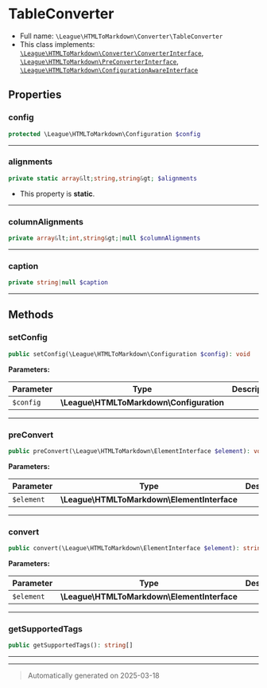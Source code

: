 
# TableConverter





* Full name: `\League\HTMLToMarkdown\Converter\TableConverter`
* This class implements:
[`\League\HTMLToMarkdown\Converter\ConverterInterface`](./ConverterInterface.md), [`\League\HTMLToMarkdown\PreConverterInterface`](../PreConverterInterface.md), [`\League\HTMLToMarkdown\ConfigurationAwareInterface`](../ConfigurationAwareInterface.md)



## Properties


### config



```php
protected \League\HTMLToMarkdown\Configuration $config
```






***

### alignments



```php
private static array&lt;string,string&gt; $alignments
```



* This property is **static**.


***

### columnAlignments



```php
private array&lt;int,string&gt;|null $columnAlignments
```






***

### caption



```php
private string|null $caption
```






***

## Methods


### setConfig



```php
public setConfig(\League\HTMLToMarkdown\Configuration $config): void
```








**Parameters:**

| Parameter | Type | Description |
|-----------|------|-------------|
| `$config` | **\League\HTMLToMarkdown\Configuration** |  |





***

### preConvert



```php
public preConvert(\League\HTMLToMarkdown\ElementInterface $element): void
```








**Parameters:**

| Parameter | Type | Description |
|-----------|------|-------------|
| `$element` | **\League\HTMLToMarkdown\ElementInterface** |  |





***

### convert



```php
public convert(\League\HTMLToMarkdown\ElementInterface $element): string
```








**Parameters:**

| Parameter | Type | Description |
|-----------|------|-------------|
| `$element` | **\League\HTMLToMarkdown\ElementInterface** |  |





***

### getSupportedTags



```php
public getSupportedTags(): string[]
```












***


***
> Automatically generated on 2025-03-18
